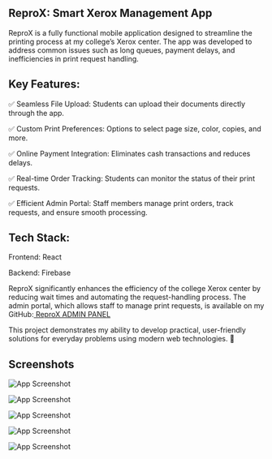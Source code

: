 ## ReproX: Smart Xerox Management App


ReproX is a fully functional mobile application designed to streamline the printing process at my college’s Xerox center. The app was developed to address common issues such as long queues, payment delays, and inefficiencies in print request handling.

## Key Features:

✅ Seamless File Upload: Students can upload their documents directly through the app.

✅ Custom Print Preferences: Options to select page size, color, copies, and more.

✅ Online Payment Integration: Eliminates cash transactions and reduces delays.

✅ Real-time Order Tracking: Students can monitor the status of their print requests.

✅ Efficient Admin Portal: Staff members manage print orders, track requests, and ensure smooth processing.


## Tech Stack:
Frontend: React

Backend: Firebase

ReproX significantly enhances the efficiency of the college Xerox center by reducing wait times and automating the request-handling process. The admin portal, which allows staff to manage print requests, is available on my GitHub:[ ReproX ADMIN PANEL](https://github.com/VishnuSunilKumar/xerox-center-app)

This project demonstrates my ability to develop practical, user-friendly solutions for everyday problems using modern web technologies. 🚀
## Screenshots

![App Screenshot](https://github.com/user-attachments/assets/2ef02d3f-5a82-4288-9ab6-4458efbf7d99)

![App Screenshot](https://github.com/user-attachments/assets/bdf5b776-d057-473c-8747-66e8523b95b8)

![App Screenshot](https://github.com/user-attachments/assets/559b3c98-6cdb-4522-9b48-b5134462a6ae)

![App Screenshot](https://github.com/user-attachments/assets/82f2fc29-897f-4276-b845-a3c32aaecbfe)

![App Screenshot](https://github.com/user-attachments/assets/c7b562f8-b5b4-4871-9ac3-344ee3b5b152)

